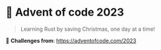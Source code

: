 # 🎄 Advent of code 2023
> Learning Rust by saving Christmas, one day at a time!

🎅 **Challenges from**: https://adventofcode.com/2023

